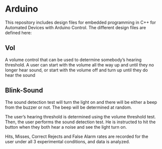 # Arduino
This repository includes design files for embedded programming in C++ for Automated Devices with Arduino Control. The different design files are defined here:


## Vol
A volume control that can be used to determine somebody’s hearing threshold. A user can start with the volume all the way up and until they no longer hear sound, or start with the volume off and turn up until they do hear the sound

## Blink-Sound

The sound detection test will turn the light on and there will be either a beep from the buzzer or not. The beep will be determined at random.

The user’s hearing threshold is determined using the volume threshold test. Then, the user performs the sound detection test. He is instructed to hit the button when they both hear a noise and see the light turn on.

Hits, Misses, Correct Rejects and False Alarm rates are recorded for the user under all 3 experimental conditions, and data is analyzed.
